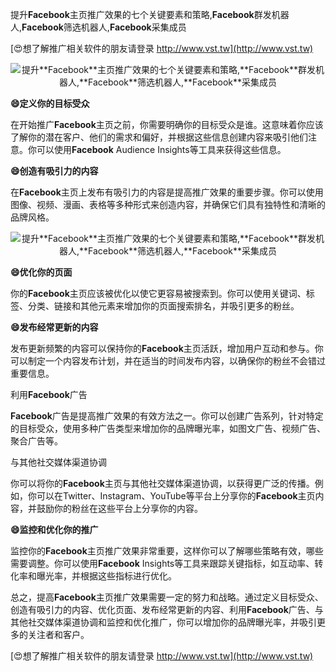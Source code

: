 提升**Facebook**主页推广效果的七个关键要素和策略,**Facebook**群发机器人,**Facebook**筛选机器人,**Facebook**采集成员

[😍想了解推广相关软件的朋友请登录 http://www.vst.tw](http://www.vst.tw)

 <center><img src="https://vst.tw/MP4/tuiguang/png/3.png" alt="提升**Facebook**主页推广效果的七个关键要素和策略,**Facebook**群发机器人,**Facebook**筛选机器人,**Facebook**采集成员"></center>

**😄定义你的目标受众**

在开始推广**Facebook**主页之前，你需要明确你的目标受众是谁。这意味着你应该了解你的潜在客户、他们的需求和偏好，并根据这些信息创建内容来吸引他们注意。你可以使用**Facebook** Audience Insights等工具来获得这些信息。

**😄创造有吸引力的内容**

在**Facebook**主页上发布有吸引力的内容是提高推广效果的重要步骤。你可以使用图像、视频、漫画、表格等多种形式来创造内容，并确保它们具有独特性和清晰的品牌风格。

 <center><img src="https://vst.tw/MP4/tuiguang/png/0.png" alt="提升**Facebook**主页推广效果的七个关键要素和策略,**Facebook**群发机器人,**Facebook**筛选机器人,**Facebook**采集成员"></center>

**😄优化你的页面**

你的**Facebook**主页应该被优化以使它更容易被搜索到。你可以使用关键词、标签、分类、链接和其他元素来增加你的页面搜索排名，并吸引更多的粉丝。

**😄发布经常更新的内容**

发布更新频繁的内容可以保持你的**Facebook**主页活跃，增加用户互动和参与。你可以制定一个内容发布计划，并在适当的时间发布内容，以确保你的粉丝不会错过重要信息。

利用**Facebook**广告

**Facebook**广告是提高推广效果的有效方法之一。你可以创建广告系列，针对特定的目标受众，使用多种广告类型来增加你的品牌曝光率，如图文广告、视频广告、聚合广告等。

与其他社交媒体渠道协调

你可以将你的**Facebook**主页与其他社交媒体渠道协调，以获得更广泛的传播。例如，你可以在Twitter、Instagram、YouTube等平台上分享你的**Facebook**主页内容，并鼓励你的粉丝在这些平台上分享你的内容。

**😄监控和优化你的推广**

监控你的**Facebook**主页推广效果非常重要，这样你可以了解哪些策略有效，哪些需要调整。你可以使用**Facebook** Insights等工具来跟踪关键指标，如互动率、转化率和曝光率，并根据这些指标进行优化。

总之，提高**Facebook**主页推广效果需要一定的努力和战略。通过定义目标受众、创造有吸引力的内容、优化页面、发布经常更新的内容、利用**Facebook**广告、与其他社交媒体渠道协调和监控和优化推广，你可以增加你的品牌曝光率，并吸引更多的关注者和客户。

[😍想了解推广相关软件的朋友请登录 http://www.vst.tw](http://www.vst.tw)



